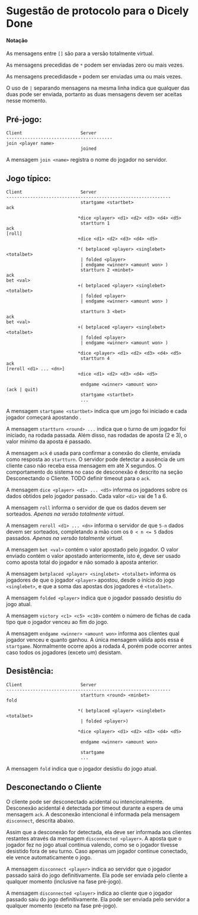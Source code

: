 # Sugestão de protocolo para o Dicely Done

#### Notação

As mensagens entre `[]` são para a versão totalmente virtual.

As mensagens precedidas de `*` podem ser enviadas zero ou mais vezes.

As mensagens precedidasde `+` podem ser enviadas uma ou mais vezes.

O uso de `|` separando mensagens na mesma linha indica que qualquer das duas pode ser enviada, portanto as duas mensagens devem ser aceitas nesse momento.

## Pré-jogo:

    Client                      Server
    ----------------------------------------
    join <player name>
                                joined

A mensagem `join <name>` registra o nome do jogador no servidor.

## Jogo típico:

    Client                      Server
    --------------------------------------------------------------
                                startgame <startbet>
    ack

                               *dice <player> <d1> <d2> <d3> <d4> <d5>
                                startturn 1
    ack
    [roll]
                               +dice <d1> <d2> <d3> <d4> <d5>

                               *( betplaced <player> <singlebet> <totalbet>
                                | folded <player>
                                | endgame <winner> <amount won> )
                                startturn 2 <minbet>
    ack
    bet <val>
                               +( betplaced <player> <singlebet> <totalbet>
                                | folded <player>
                                | endgame <winner> <amount won> )

                                startturn 3 <bet>
    ack
    bet <val>
                               +( betplaced <player> <singlebet> <totalbet>
                                | folded <player>
                                | endgame <winner> <amount won> )

                               *dice <player> <d1> <d2> <d3> <d4> <d5>
                                startturn 4
    ack
    [reroll <d1> ... <dn>]
                               +dice <d1> <d2> <d3> <d4> <d5>

                                endgame <winner> <amount won>
    (ack | quit)
                                startgame <startbet>
                                ...

A mensagem `startgame <startbet>` indica que um jogo foi iniciado e cada jogador começará apostando <startbet>.

A mensagem `startturn <round> ...` indica que o turno de um jogador foi iniciado, na rodada passada. Além disso, nas rodadas de aposta (2 e 3), o valor mínimo da aposta é passado.

A mensagem `ack` é usada para confirmar a conexão do cliente, enviada como resposta ao `startturn`. O servidor pode detectar a ausência de um cliente caso não receba essa mensagem em até X segundos. O comportamento do sistema no caso de desconexão é descrito na seção Desconectando o Cliente. TODO definir timeout para o `ack`.

A mensagem `dice <player> <d1> ... <d5>` informa os jogadores sobre os dados obtidos pelo jogador passado. Cada valor `<di>` vai de 1 a 6.

A mensagem `roll` informa o servidor de que os dados devem ser sorteados. _Apenas na versão totalmente virtual_.

A mensagem `reroll <d1> ... <dn>` informa o servidor de que `5-n` dados devem ser sorteados, completando a mão com os `0 < n <= 5` dados passados. _Apenas na versão totalmente virtual_.

A mensagem `bet <val>` contém o valor apostado pelo jogador. O valor enviado contém o valor apostado anteriormente, isto é, deve ser usado como aposta total do jogador e não somado à aposta anterior.

A mensagem `betplaced <player> <singlebet> <totalbet>` informa os jogadores de que o jogador `<player>` apostou, desde o início do jogo `<singlebet>`, e que a soma das apostas dos jogadores é `<totalbet>`.

A mensagem `folded <player>` indica que o jogador passado desistiu do jogo atual.

A mensagem `victory <c1> <c5> <c10>` contém o número de fichas de cada tipo
que o jogador venceu ao fim do jogo.

A mensagem `endgame <winner> <amount won>` informa aos clientes qual jogador venceu e quanto ganhou. A única mensagem válida após essa é `startgame`. Normalmente ocorre após a rodada 4, porém pode ocorrer antes caso todos os jogadores (exceto um) desistam.

## Desistência:

    Client                      Server
    --------------------------------------------------------------
                                startturn <round> <minbet>
    fold

                               *( betplaced <player> <singlebet> <totalbet>
                                | folded <player>)

                               *dice <player> <d1> <d2> <d3> <d4> <d5>

                                endgame <winner> <amount won>

                                startgame
                                ...

A mensagem `fold` indica que o jogador desistiu do jogo atual.

## Desconectando o Cliente

O cliente pode ser desconectado acidental ou intencionalmente. Desconexão acidental é detectada por timeout durante a espera de uma mensagem `ack`. A desconexão intencional é informada pela mensagem `disconnect`, descrita abaixo.

Assim que a desconexão for detectada, ela deve ser informada aos clientes restantes através da mensagem `disconnected <player>`. A aposta que o jogador fez no jogo atual continua valendo, como se o jogador tivesse desistido fora de seu turno. Caso apenas um jogador continue conectado, ele vence automaticamente o jogo.

A mensagem `disconnect <player>` indica ao servidor que o jogador passado sairá do jogo definitivamente. Ela pode ser enviada pelo cliente a qualquer momento (inclusive na fase pré-jogo).

A mensagem `disconnected <player>` indica ao cliente que o jogador passado saiu do jogo definitivamente. Ela pode ser enviada pelo servidor a qualquer momento (exceto na fase pré-jogo).
